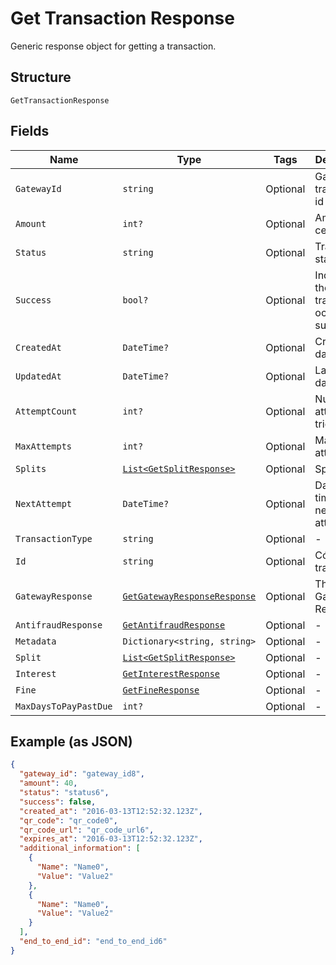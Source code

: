 
# Get Transaction Response

Generic response object for getting a transaction.

## Structure

`GetTransactionResponse`

## Fields

| Name | Type | Tags | Description |
|  --- | --- | --- | --- |
| `GatewayId` | `string` | Optional | Gateway transaction id |
| `Amount` | `int?` | Optional | Amount in cents |
| `Status` | `string` | Optional | Transaction status |
| `Success` | `bool?` | Optional | Indicates if the transaction ocurred successfuly |
| `CreatedAt` | `DateTime?` | Optional | Creation date |
| `UpdatedAt` | `DateTime?` | Optional | Last update date |
| `AttemptCount` | `int?` | Optional | Number of attempts tried |
| `MaxAttempts` | `int?` | Optional | Max attempts |
| `Splits` | [`List<GetSplitResponse>`](../../doc/models/get-split-response.md) | Optional | Splits |
| `NextAttempt` | `DateTime?` | Optional | Date and time of the next attempt |
| `TransactionType` | `string` | Optional | - |
| `Id` | `string` | Optional | Código da transação |
| `GatewayResponse` | [`GetGatewayResponseResponse`](../../doc/models/get-gateway-response-response.md) | Optional | The Gateway Response |
| `AntifraudResponse` | [`GetAntifraudResponse`](../../doc/models/get-antifraud-response.md) | Optional | - |
| `Metadata` | `Dictionary<string, string>` | Optional | - |
| `Split` | [`List<GetSplitResponse>`](../../doc/models/get-split-response.md) | Optional | - |
| `Interest` | [`GetInterestResponse`](../../doc/models/get-interest-response.md) | Optional | - |
| `Fine` | [`GetFineResponse`](../../doc/models/get-fine-response.md) | Optional | - |
| `MaxDaysToPayPastDue` | `int?` | Optional | - |

## Example (as JSON)

```json
{
  "gateway_id": "gateway_id8",
  "amount": 40,
  "status": "status6",
  "success": false,
  "created_at": "2016-03-13T12:52:32.123Z",
  "qr_code": "qr_code0",
  "qr_code_url": "qr_code_url6",
  "expires_at": "2016-03-13T12:52:32.123Z",
  "additional_information": [
    {
      "Name": "Name0",
      "Value": "Value2"
    },
    {
      "Name": "Name0",
      "Value": "Value2"
    }
  ],
  "end_to_end_id": "end_to_end_id6"
}
```

